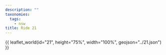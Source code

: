 ```yaml
---
description: ""
taxonomies:
  tags:
    - nsw
title: Ride 21
---
```


{{ leaflet_world(id="21", height="75%", width="100%", geojson="../21.json") }}
